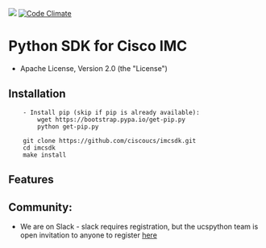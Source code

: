 [![](https://ucspython.herokuapp.com/badge.svg)](https://ucspython.herokuapp.com)
[![Code Climate](https://codeclimate.com/github/CiscoUcs/ucsmsdk/badges/gpa.svg)](https://codeclimate.com/github/CiscoUcs/ucsmsdk)

# Python SDK for Cisco IMC

* Apache License, Version 2.0 (the "License")

## Installation
```
    - Install pip (skip if pip is already available):
        wget https://bootstrap.pypa.io/get-pip.py
        python get-pip.py

    git clone https://github.com/ciscoucs/imcsdk.git
    cd imcsdk
    make install
```

## Features


## Community:

* We are on Slack - slack requires registration, but the ucspython team is open invitation to
  anyone to register [here](https://ucspython.herokuapp.com) 

